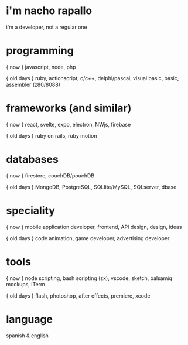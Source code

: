 # i'm nacho rapallo

i'm a developer, not a regular one

# programming 

{ now } javascript, node, php

{ old days } ruby, actionscript, c/c++, delphi/pascal, visual basic, basic, assembler (z80/8088)


# frameworks (and similar)

{ now } react, svelte, expo, electron, NWjs, firebase

{ old days } ruby on rails, ruby motion


# databases

{ now } firestore, couchDB/pouchDB

{ old days } MongoDB, PostgreSQL, SQLlite/MySQL, SQLserver, dbase


# speciality

{ now } mobile application developer, frontend, API design, design, ideas

{ old days } code animation, game developer, advertising developer


# tools

{ now } node scripting, bash scripting (zx), vscode, sketch, balsamiq mockups, iTerm

{ old days } flash, photoshop, after effects, premiere, xcode

# language

spanish & english

